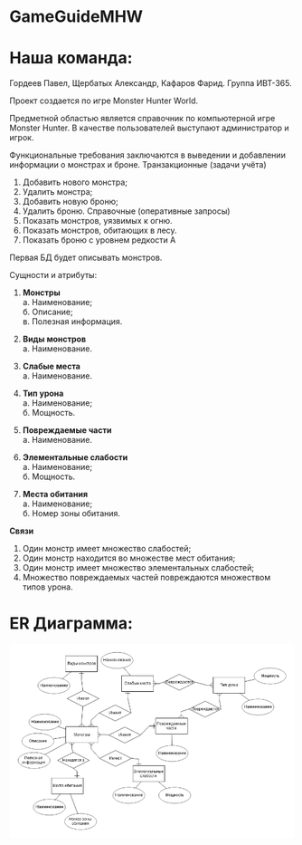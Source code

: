 # GameGuideMHW
# Наша команда:
Гордеев Павел, Щербатых Александр, Кафаров Фарид. Группа ИВТ-365.

Проект создается по игре Monster Hunter World.

Предметной областью является справочник по компьютерной игре Monster Hunter.
В качестве пользователей выступают администратор и игрок.

Функциональные требования заключаются в выведении и добавлении информации о монстрах и броне.
Транзакционные (задачи учёта)
1. Добавить нового монстра;
2. Удалить монстра;
3. Добавить новую броню;
4. Удалить броню.
Справочные (оперативные запросы)
1. Показать монстров, уязвимых к огню.
2. Показать монстров, обитающих в лесу.
3. Показать броню с уровнем редкости А

Первая БД будет описывать монстров.

Сущности и атрибуты:
1. **Монстры**  
  а. Наименование;  
  б. Описание;  
  в. Полезная информация.    

2. **Виды монстров**  
  а. Наименование.    
  
  
3. **Слабые места**  
  а. Наименование.  
  
  
4. **Тип урона**  
  а. Наименование;  
  б. Мощность.  


5. **Повреждаемые части**  
  а. Наименование.  


6. **Элементальные слабости**  
  а. Наименование;  
  б. Мощность.  
  
  
7. **Места обитания**  
  а. Наименование;  
  б. Номер зоны обитания.  
  
**Связи**  
1. Один монстр имеет множество слабостей;  
2. Один монстр находится во множестве мест обитания;  
3. Один монстр имеет множество элементальных слабостей;  
4. Множество повреждаемых частей повреждаются множеством типов урона.  

# ER Диаграмма:  
![ER Диаграмма Монстры](https://github.com/Pavel7811/GameGuideMHW/blob/main/ER%20Diagram%20Monsters.png)

